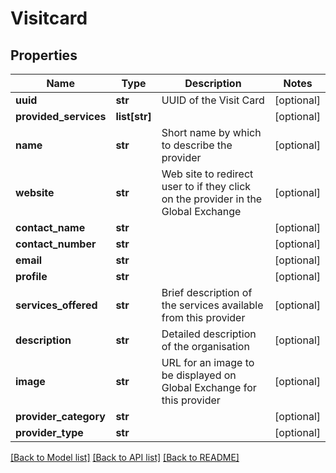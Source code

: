 # Visitcard

## Properties
Name | Type | Description | Notes
------------ | ------------- | ------------- | -------------
**uuid** | **str** | UUID of the Visit Card | [optional] 
**provided_services** | **list[str]** |  | [optional] 
**name** | **str** | Short name by which to describe the provider | [optional] 
**website** | **str** | Web site to redirect user to if they click on the provider in the Global Exchange | [optional] 
**contact_name** | **str** |  | [optional] 
**contact_number** | **str** |  | [optional] 
**email** | **str** |  | [optional] 
**profile** | **str** |  | [optional] 
**services_offered** | **str** | Brief description of the services available from this provider | [optional] 
**description** | **str** | Detailed description of the organisation | [optional] 
**image** | **str** | URL for an image to be displayed on Global Exchange for this provider | [optional] 
**provider_category** | **str** |  | [optional] 
**provider_type** | **str** |  | [optional] 

[[Back to Model list]](../README.md#documentation-for-models) [[Back to API list]](../README.md#documentation-for-api-endpoints) [[Back to README]](../README.md)


